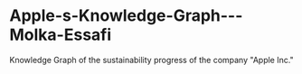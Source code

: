 # Apple-s-Knowledge-Graph---Molka-Essafi
Knowledge Graph of the sustainability progress of the company "Apple Inc."
